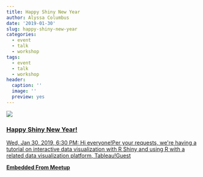 ```yaml
---
title: Happy Shiny New Year
author: Alyssa Columbus
date: '2019-01-30'
slug: happy-shiny-new-year
categories:
  - event
  - talk
  - workshop
tags:
  - event
  - talk
  - workshop
header:
  caption: ''
  image: ''
  preview: yes
---
```


<div class="card"><a target="_blank" href="https://www.meetup.com/rladies-irvine/events/257294581/"><img onerror="this.style.display='none'" class="card-image" src="https://secure.meetupstatic.com/photos/event/b/3/e/7/600_478726055.jpeg"><div class="card-text"><h3>Happy Shiny New Year!</h3><p>Wed, Jan 30, 2019, 6:30 PM: Hi everyone!Per your requests, we're having a tutorial on interactive data visualization with R Shiny and using R with a related data visualization platform, Tableau!Guest</p><p class="signup"><b>Embedded From Meetup</b></p></div></a></div>
